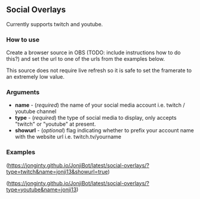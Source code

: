 ## Social Overlays
Currently supports twitch and youtube.

### How to use
Create a browser source in OBS (TODO: include instructions how to do this?) and set the url to one of the urls from the examples below.

This source does not require live refresh so it is safe to set the framerate to an extremely low value.

### Arguments

- **name** - (*required*) the name of your social media account i.e. twitch / youtube channel
- **type** - (*required*) the type of social media to display, only accepts "twitch" or "youtube" at present.
- **showurl** - (*optional*) flag indicating whether to prefix your account name with the website url i.e. twitch.tv/yourname

### Examples
(https://jonginty.github.io/JonjiBot/latest/social-overlays/?type=twitch&name=jonji13&showurl=true)

(https://jonginty.github.io/JonjiBot/latest/social-overlays/?type=youtube&name=jonji13)



